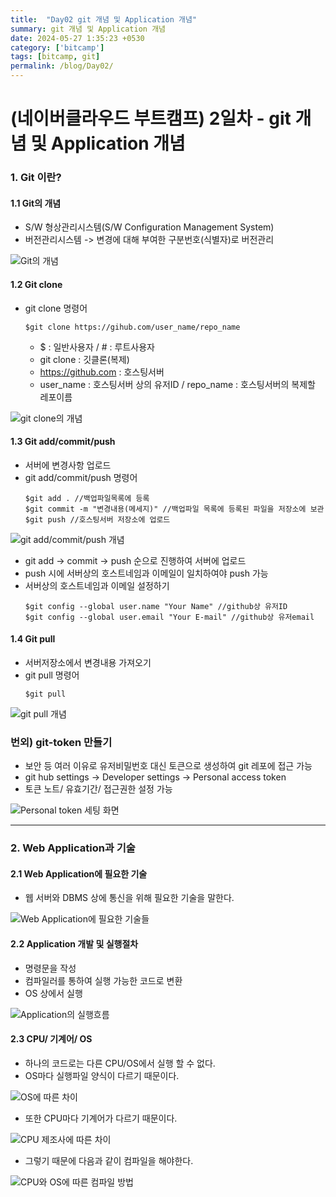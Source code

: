 ```yaml
---
title:  "Day02 git 개념 및 Application 개념"
summary: git 개념 및 Application 개념
date: 2024-05-27 1:35:23 +0530
category: ['bitcamp']
tags: [bitcamp, git]
permalink: /blog/Day02/
---
```



# (네이버클라우드 부트캠프) 2일차 - git 개념 및 Application 개념

### 1. Git 이란?

#### 1.1 Git의 개념
- S/W 형상관리시스템(S/W Configuration Management System)
- 버전관리시스템 -> 변경에 대해 부여한 구분번호(식별자)로 버전관리

![Git의 개념](https://blog.kakaocdn.net/dn/9vTgp/btsHDiFdaql/SuNGoAIKGTtUI6PprKmXNk/img.png)

#### 1.2 Git clone
- git clone 명령어
  ```
  $git clone https://gihub.com/user_name/repo_name
  ```
  - $ : 일반사용자 / # : 루트사용자
  - git clone : 깃클론(복제)
  - https://github.com : 호스팅서버
  - user_name : 호스팅서버 상의 유저ID / repo_name : 호스팅서버의 복제할 레포이름

![git clone의 개념](https://blog.kakaocdn.net/dn/n8xvs/btsHETxjs6W/MLnivamT9EFHE61YeRcyj1/img.png)

#### 1.3 Git add/commit/push
- 서버에 변경사항 업로드
- git add/commit/push 명령어
  ```
  $git add . //백업파일목록에 등록
  $git commit -m "변경내용(메세지)" //백업파일 목록에 등록된 파일을 저장소에 보관
  $git push //호스팅서버 저장소에 업로드
  ```

![git add/commit/push 개념](https://blog.kakaocdn.net/dn/PEQia/btsHEZYtVwK/K8krigLLNYCgtDUlSjs2i1/img.png)

- git add -> commit -> push 순으로 진행하여 서버에 업로드
- push 시에 서버상의 호스트네임과 이메일이 일치하여야 push 가능
- 서버상의 호스트네임과 이메일 설정하기
  ```
  $git config --global user.name "Your Name" //github상 유저ID
  $git config --global user.email "Your E-mail" //github상 유저email
  ```

#### 1.4 Git pull
- 서버저장소에서 변경내용 가져오기
- git pull 명령어
  ```
  $git pull
  ```

![git pull 개념](https://blog.kakaocdn.net/dn/cfgHzm/btsHFbEt9dh/knTipl72v38OJeloiZeZE0/img.png)

### 번외) git-token 만들기
- 보안 등 여러 이유로 유저비밀번호 대신 토큰으로 생성하여 git 레포에 접근 가능
- git hub settings -> Developer settings -> Personal access token
- 토큰 노트/ 유효기간/ 접근권한 설정 가능

![Personal token 세팅 화면](https://blog.kakaocdn.net/dn/kAoY6/btsHDW9vwjq/a1S4weU7izkhN6mTeFTSN0/img.png)

---

### 2. Web Application과 기술

#### 2.1 Web Application에 필요한 기술
- 웹 서버와 DBMS 상에 통신을 위해 필요한 기술을 말한다.

![Web Application에 필요한 기술들](https://blog.kakaocdn.net/dn/bodRqe/btsHEoYSh43/tTEGqTVAGlGJ8Y2k5k90DK/img.png)

#### 2.2 Application 개발 및 실행절차
- 명령문을 작성
- 컴파일러를 통하여 실행 가능한 코드로 변환
- OS 상에서 실행

![Application의 실행흐름](https://blog.kakaocdn.net/dn/dCpkW9/btsHECJkUjQ/Qle5szslpfht4MELB2gx30/img.png)

#### 2.3 CPU/ 기계어/ OS
- 하나의 코드로는 다른 CPU/OS에서 실행 할 수 없다.
- OS마다 실행파일 양식이 다르기 때문이다.
  
![OS에 따른 차이](https://blog.kakaocdn.net/dn/vx3Y5/btsHEV9JVpp/wq1MIj8m8dnSqOKFt7InWK/img.png)

- 또한 CPU마다 기계어가 다르기 때문이다.
  
![CPU 제조사에 따른 차이](https://blog.kakaocdn.net/dn/b5e2ch/btsHFqatS7L/nplgDGu7mlkNIx8xxpcTW0/img.png)

- 그렇기 때문에 다음과 같이 컴파일을 해야한다.

![CPU와 OS에 따른 컴파일 방법](https://blog.kakaocdn.net/dn/b7Vgwq/btsHDiSLcMK/FnWkkIdiZpkfu4ndwvK72K/img.png)
